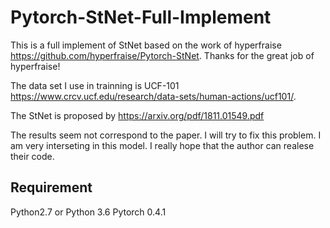 # Pytorch-StNet-Full-Implement
This is a full implement of StNet based on the work of hyperfraise  https://github.com/hyperfraise/Pytorch-StNet. Thanks for the great job of hyperfraise!

The data set I use in trainning is UCF-101 https://www.crcv.ucf.edu/research/data-sets/human-actions/ucf101/.

The StNet is proposed by https://arxiv.org/pdf/1811.01549.pdf
 
The results seem not correspond to the paper. I will try to fix this problem. I am very interseting in this model. I really hope that the author can realese their code.

## Requirement
  Python2.7 or Python 3.6
  Pytorch 0.4.1
